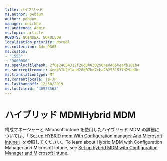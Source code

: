 ```yaml
---
title: ハイブリッド
ms.author: pebaum
author: pebaum
manager: mnirkhe
ms.audience: Admin
ms.topic: article
ROBOTS: NOINDEX, NOFOLLOW
localization_priority: Normal
ms.collection: Adm_O365
ms.custom:
- "1555"
- "9000080"
ms.openlocfilehash: 2f0e24054312f20d0b8302904ad465beafb101b4
ms.sourcegitcommit: 4ed431b2e1aed26d07bd7eba282531537d29ad0e
ms.translationtype: MT
ms.contentlocale: ja-JP
ms.lasthandoff: 12/30/2019
ms.locfileid: "40923563"
---
```

# <a name="hybrid-mdm"></a><span data-ttu-id="abcfa-102">ハイブリッド MDM</span><span class="sxs-lookup"><span data-stu-id="abcfa-102">Hybrid MDM</span></span>

<span data-ttu-id="abcfa-103">構成マネージャーと Microsoft intune を使用したハイブリッド MDM の詳細については、「 [Set up HYBRID mdm With Configuration manager And Microsoft intune](https://docs.microsoft.com/sccm/mdm/deploy-use/setup-hybrid-mdm)」を参照してください。</span><span class="sxs-lookup"><span data-stu-id="abcfa-103">To learn about Hybrid MDM with Configuration Manager and Microsoft Intune, see [Set up hybrid MDM with Configuration Manager and Microsoft Intune](https://docs.microsoft.com/sccm/mdm/deploy-use/setup-hybrid-mdm).</span></span>